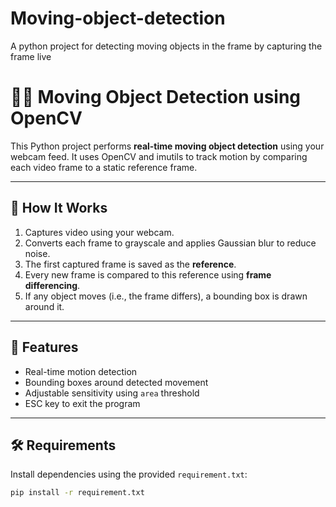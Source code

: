 # Moving-object-detection
A python project for detecting moving objects in the frame by capturing the frame live


# 🚶‍♂️ Moving Object Detection using OpenCV

This Python project performs **real-time moving object detection** using your webcam feed. It uses OpenCV and imutils to track motion by comparing each video frame to a static reference frame.

---

## 📸 How It Works

1. Captures video using your webcam.
2. Converts each frame to grayscale and applies Gaussian blur to reduce noise.
3. The first captured frame is saved as the **reference**.
4. Every new frame is compared to this reference using **frame differencing**.
5. If any object moves (i.e., the frame differs), a bounding box is drawn around it.

---

## 🧠 Features

- Real-time motion detection
- Bounding boxes around detected movement
- Adjustable sensitivity using `area` threshold
- ESC key to exit the program

---

## 🛠 Requirements

Install dependencies using the provided `requirement.txt`:

```bash
pip install -r requirement.txt
